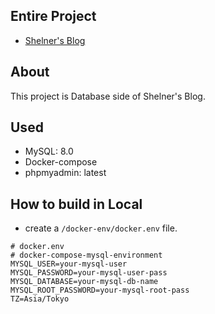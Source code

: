 ## Entire Project
- [Shelner's Blog](https://github.com/sil-co/shelners-blog) 

## About
This project is Database side of Shelner's Blog.

## Used
- MySQL: 8.0 
- Docker-compose
- phpmyadmin: latest

## How to build in Local
- create a `/docker-env/docker.env` file.
```docker.env
# docker.env
# docker-compose-mysql-environment
MYSQL_USER=your-mysql-user
MYSQL_PASSWORD=your-mysql-user-pass
MYSQL_DATABASE=your-mysql-db-name
MYSQL_ROOT_PASSWORD=your-mysql-root-pass
TZ=Asia/Tokyo
```



